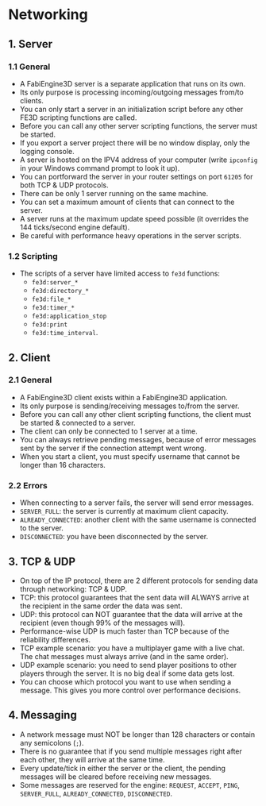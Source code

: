 # Networking

## 1. Server

### 1.1 General

- A FabiEngine3D server is a separate application that runs on its own.
- Its only purpose is processing incoming/outgoing messages from/to clients.
- You can only start a server in an initialization script before any other FE3D scripting functions are called.
- Before you can call any other server scripting functions, the server must be started.
- If you export a server project there will be no window display, only the logging console.
- A server is hosted on the IPV4 address of your computer (write `ipconfig` in your Windows command prompt to look it up).
- You can portforward the server in your router settings on port `61205` for both TCP & UDP protocols.
- There can be only 1 server running on the same machine.
- You can set a maximum amount of clients that can connect to the server.
- A server runs at the maximum update speed possible (it overrides the 144 ticks/second engine default).
- Be careful with performance heavy operations in the server scripts.

### 1.2 Scripting

- The scripts of a server have limited access to `fe3d` functions:
  - `fe3d:server_*`
  - `fe3d:directory_*`
  - `fe3d:file_*`
  - `fe3d:timer_*`
  - `fe3d:application_stop`
  - `fe3d:print`
  - `fe3d:time_interval`.

## 2. Client

### 2.1 General

- A FabiEngine3D client exists within a FabiEngine3D application.
- Its only purpose is sending/receiving messages to/from the server.
- Before you can call any other client scripting functions, the client must be started & connected to a server.
- The client can only be connected to 1 server at a time.
- You can always retrieve pending messages, because of error messages sent by the server if the connection attempt went wrong.
- When you start a client, you must specify username that cannot be longer than 16 characters.

### 2.2 Errors

- When connecting to a server fails, the server will send error messages.
- `SERVER_FULL`: the server is currently at maximum client capacity.
- `ALREADY_CONNECTED`: another client with the same username is connected to the server.
- `DISCONNECTED`: you have been disconnected by the server.

## 3. TCP & UDP

- On top of the IP protocol, there are 2 different protocols for sending data through networking: TCP & UDP.
- TCP: this protocol guarantees that the sent data will ALWAYS arrive at the recipient in the same order the data was sent.
- UDP: this protocol can NOT guarantee that the data will arrive at the recipient (even though 99% of the messages will).
- Performance-wise UDP is much faster than TCP because of the reliability differences.
- TCP example scenario: you have a multiplayer game with a live chat. The chat messages must always arrive (and in the same order).
- UDP example scenario: you need to send player positions to other players through the server. It is no big deal if some data gets lost.
- You can choose which protocol you want to use when sending a message. This gives you more control over performance decisions.

## 4. Messaging

- A network message must NOT be longer than 128 characters or contain any semicolons (`;`).
- There is no guarantee that if you send multiple messages right after each other, they will arrive at the same time.
- Every update/tick in either the server or the client, the pending messages will be cleared before receiving new messages.
- Some messages are reserved for the engine: `REQUEST`, `ACCEPT`, `PING`, `SERVER_FULL`, `ALREADY_CONNECTED`, `DISCONNECTED`.
